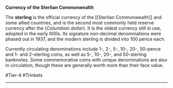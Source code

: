 **Currency of the Sterlian Commonwealth**

The **sterling** is the official currency of the [[Sterlian Commonwealth]] and some allied countries, and is the second most commonly held reserve currency after the {*Columbian dollar*}. It is the oldest currency still in use, adopted in the early 600s. Its signature non-decimal denominations were phased out in 1937, and the modern sterling is divided into 100 pence each.

Currently circulating denominations include 1-, 2-, 5-, 10-, 20-, 50-pence and 1- and 2-sterling coins, as well as 5-, 10-, 20-, and 50-sterling banknotes. Some commemorative coins with unique denominations are also in circulation, though these are generally worth more than their face value.

#Tier-4 #Trinkets 

---
